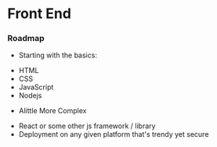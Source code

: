 # Front End

### Roadmap

- Starting with the basics: 
  <li>HTML</li>
  <li>CSS</li>
  <li>JavaScript</li>
  <li>Nodejs</li>

- Alittle More Complex
  <li>React or some other js framework / library </li>
  <li>Deployment on any given platform that's trendy yet secure</li>
